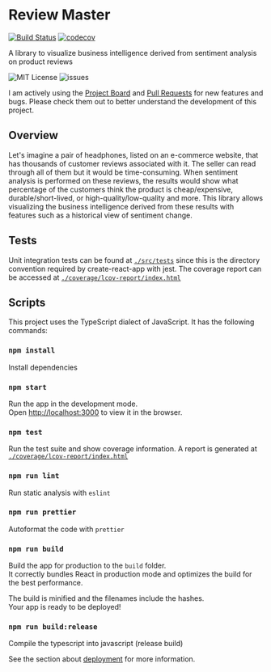 # Review Master

[![Build Status](https://github.com/boraelci/review-master/workflows/Build%20Status/badge.svg?branch=main)](https://github.com/boraelci/review-master/actions?query=workflow%3A%22Build+Status%22)
[![codecov](https://codecov.io/gh/boraelci/review-master/branch/main/graph/badge.svg)](https://codecov.io/gh/boraelci/review-master)

A library to visualize business intelligence derived from sentiment analysis on product reviews

![MIT License](https://img.shields.io/github/license/boraelci/review-master) ![issues](https://img.shields.io/github/issues/boraelci/review-master)

I am actively using the [Project Board](https://github.com/users/boraelci/projects/2/views/1) and [Pull Requests](https://github.com/boraelci/review-master/pulls?q=is%3Apr+is%3Aclosed) for new features and bugs. Please check them out to better understand the development of this project.

## Overview

Let's imagine a pair of headphones, listed on an e-commerce website, that has thousands of customer reviews associated with it. The seller can read through all of them but it would be time-consuming. When sentiment analysis is performed on these reviews, the results would show what percentage of the customers think the product is cheap/expensive, durable/short-lived, or high-quality/low-quality and more. This library allows visualizing the business intelligence derived from these results with features such as a historical view of sentiment change.

## Tests

Unit integration tests can be found at [`./src/tests`](./src/tests) since this is the directory convention required by create-react-app with jest. The coverage report can be accessed at [`./coverage/lcov-report/index.html`](./coverage/lcov-report/index.html)

## Scripts

This project uses the TypeScript dialect of JavaScript. It has the following commands:

### `npm install`

Install dependencies

### `npm start`

Run the app in the development mode.\
Open [http://localhost:3000](http://localhost:3000) to view it in the browser.

### `npm test`

Run the test suite and show coverage information. A report is generated at [`./coverage/lcov-report/index.html`](./coverage/lcov-report/index.html)

### `npm run lint`

Run static analysis with `eslint`

### `npm run prettier`

Autoformat the code with `prettier`

### `npm run build`

Build the app for production to the `build` folder.\
It correctly bundles React in production mode and optimizes the build for the best performance.

The build is minified and the filenames include the hashes.\
Your app is ready to be deployed!

### `npm run build:release`

Compile the typescript into javascript (release build)

See the section about [deployment](https://facebook.github.io/create-react-app/docs/deployment) for more information.

